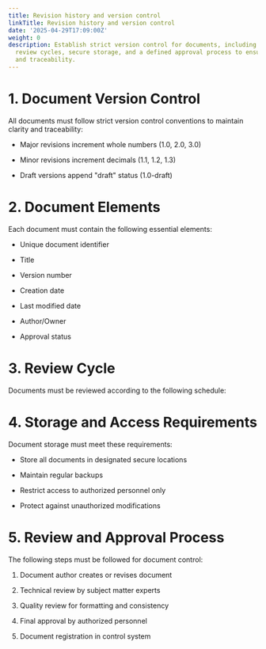```yaml
---
title: Revision history and version control
linkTitle: Revision history and version control
date: '2025-04-29T17:09:00Z'
weight: 0
description: Establish strict version control for documents, including unique identifiers,
  review cycles, secure storage, and a defined approval process to ensure clarity
  and traceability.
---
```



<!-- Unsupported block type: table_of_contents -->

# 1. Document Version Control

All documents must follow strict version control conventions to maintain clarity and traceability:

- Major revisions increment whole numbers (1.0, 2.0, 3.0)

- Minor revisions increment decimals (1.1, 1.2, 1.3)

- Draft versions append "draft" status (1.0-draft)

# 2. Document Elements

Each document must contain the following essential elements:

- Unique document identifier

- Title

- Version number

- Creation date

- Last modified date

- Author/Owner

- Approval status

# 3. Review Cycle

Documents must be reviewed according to the following schedule:

<!-- Unsupported block type: table -->

# 4. Storage and Access Requirements

Document storage must meet these requirements:

- Store all documents in designated secure locations

- Maintain regular backups

- Restrict access to authorized personnel only

- Protect against unauthorized modifications

# 5. Review and Approval Process

The following steps must be followed for document control:

1. Document author creates or revises document

1. Technical review by subject matter experts

1. Quality review for formatting and consistency

1. Final approval by authorized personnel

1. Document registration in control system